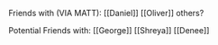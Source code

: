 Friends with (VIA MATT):
[[Daniel]]
[[Oliver]]
others?


Potential Friends with:
[[George]]
[[Shreya]]
[[Denee]]